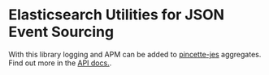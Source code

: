 # Elasticsearch Utilities for JSON Event Sourcing

With this library logging and APM can be added to [pincette-jes](https://github.com/json-event-sourcing/pincette-jes) aggregates. Find out more in the [API docs.](https://www.javadoc.io/doc/net.pincette/pincette-jes-elastic).